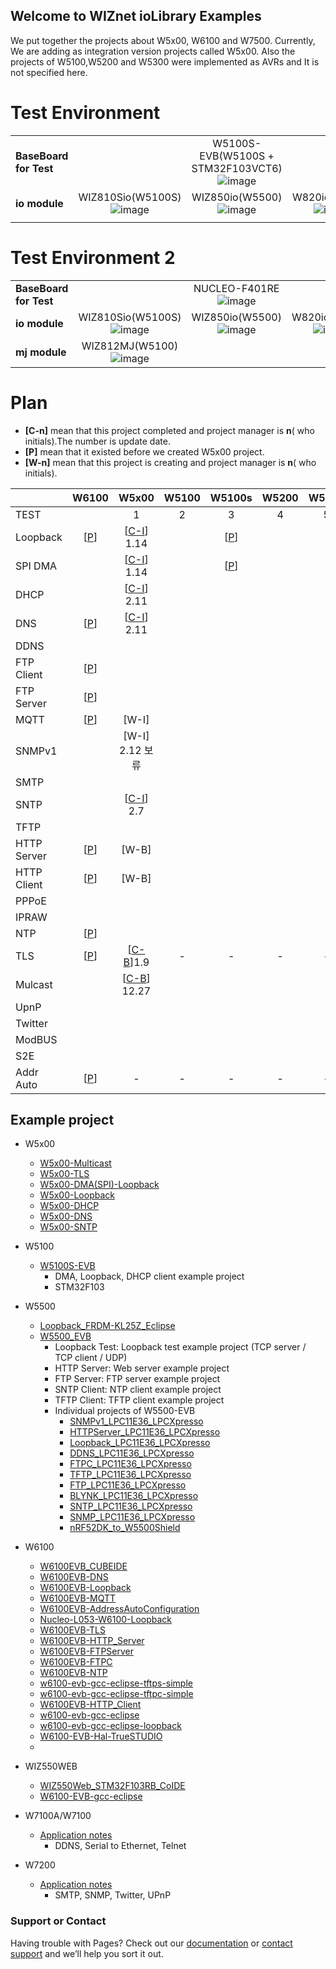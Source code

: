 ## Welcome to WIZnet ioLibrary Examples

We put together the projects about W5x00, W6100 and W7500. Currently, We are adding as integration version projects called W5x00.
Also the projects of W5100,W5200 and W5300 were implemented as AVRs and It is not specified here.

# Test Environment 

 |                        |                                                                                                                                |                                                                                                                                                 |                                                                                                                            |
  | ---------------------- | :----------------------------------------------------------------------------------------------------------------------------: | :---------------------------------------------------------------------------------------------------------------------------------------------: | :------------------------------------------------------------------------------------------------------------------------: |
 | **BaseBoard for Test** |                                                                                                                                | W5100S-EVB(W5100S + STM32F103VCT6)![image](https://user-images.githubusercontent.com/9648281/73633113-2c971800-46a1-11ea-900b-22d7305a26a3.png) |                                                                                                                            |
 | **io module**          | WIZ810Sio(W5100S)![image](https://user-images.githubusercontent.com/9648281/73632572-73840e00-469f-11ea-8124-f1d4f37b6676.png) |          WIZ850io(W5500)![image](https://user-images.githubusercontent.com/9648281/73632585-7b43b280-469f-11ea-85f5-4705ebfb7790.png)           | W820io(W5200)![image](https://user-images.githubusercontent.com/9648281/73632604-8565b100-469f-11ea-8214-8a64e3ef68d9.png) |
 |                        |

# Test Environment 2

 |                        |                                                                                                                                |                                                                                                                                                 |                                                                                                                            |
  | ---------------------- | :----------------------------------------------------------------------------------------------------------------------------: | :---------------------------------------------------------------------------------------------------------------------------------------------: | :------------------------------------------------------------------------------------------------------------------------: |
 | **BaseBoard for Test** |                                                                                                                                | NUCLEO-F401RE![image](https://user-images.githubusercontent.com/24927447/74293362-e9623680-4d7d-11ea-9af9-817aafd66ad5.PNG) |                                                                                                                            |
 | **io module**          | WIZ810Sio(W5100S)![image](https://user-images.githubusercontent.com/24927447/74293351-e2d3bf00-4d7d-11ea-8ad5-5bcfc97d2152.PNG) |          WIZ850io(W5500)![image](https://user-images.githubusercontent.com/24927447/74293359-e5361900-4d7d-11ea-964a-e5393b9e6cd7.PNG)           | W820io(W5200)![image](https://user-images.githubusercontent.com/24927447/74293358-e49d8280-4d7d-11ea-813e-92a3f712f081.PNG) |
 |   **mj module**                     | WIZ812MJ(W5100)![image](https://user-images.githubusercontent.com/24927447/74293356-e404ec00-4d7d-11ea-87b8-2dec9a1bdbe6.PNG) |


# Plan 

- **[C-n]** mean that this project completed and project manager is **n**( who initials).The number is update date.
- **[P]** mean that it existed before we created W5x00 project.
- **[W-n]** mean that this project is creating and project manager is **n**( who initials).

|             |                                    W6100                                     |                                      W5x00                                       | W5100 |                   W5100s                    | W5200 | W5300 |                              W5500                              |
| ----------- | :--------------------------------------------------------------------------: | :------------------------------------------------------------------------------: | :---: | :-----------------------------------------: | :---: | :---: | :-------------------------------------------------------------: |
| TEST        |                                                                              |                                        1                                         |   2   |                      3                      |   4   |   5   |                                6                                |
| Loopback    |         [[P](https://github.com/WIZnet-ioLibrary/W6100EVB-Loopback)]         | [[C-I](https://github.com/WIZnet-ioLibrary/W5x00_Loopback_with_W5100S_EVB)] 1.14 |       | [[P](https://github.com/Wiznet/W5100S-EVB)] |       |       |  [[P](https://github.com/Wiznet/Loopback_FRDM-KL25Z_Eclipse)]   |
| SPI DMA     |                                                                              |   [[C-I](https://github.com/WIZnet-ioLibrary/W5x00_DMA_with_W5100S_EVB)] 1.14    |       | [[P](https://github.com/Wiznet/W5100S-EVB)] |       |       |                                                                 |
| DHCP        |                                                                              |         [[C-I](https://github.com/WIZnet-ioLibrary/W5x00_DHCP)] 2.11                                                                         |       |                                             |       |       |                                                                 |
| DNS         |           [[P](https://github.com/WIZnet-ioLibrary/W6100EVB-DNS)]            |             [[C-I](https://github.com/WIZnet-ioLibrary/W5x00_DNS)] 2.11                                                                     |       |                                             |       |       |                                                                 |
| DDNS        |                                                                              |                                                                                  |       |                                             |       |       |    [[P](https://github.com/Wiznet/DDNS_LPC11E36_LPCXpresso)]    |
| FTP Client  |           [[P](https://github.com/WIZnet-ioLibrary/W6100EVB-FTPC)]           |                                                                                  |       |                                             |       |       |                                                                 |
| FTP Server  |        [[P](https://github.com/WIZnet-ioLibrary/W6100EVB-FTPServer)]         |                                                                                  |       |                                             |       |       |    [[P](https://github.com/Wiznet/FTPC_LPC11E36_LPCXpresso)]    |
| MQTT        |           [[P](https://github.com/WIZnet-ioLibrary/W6100EVB-MQTT)]           |   [W-I]                                                                              |       |                                             |       |       |                                                                 |
| SNMPv1      |                                                                              |                                      [W-I]  2.12 보류                                     |       |                                             |       |       |    [[P](https://github.com/Wiznet/SNMP_LPC11E36_LPCXpresso)]    |
| SMTP        |                                                                              |                                                                                  |       |                                             |       |       |    [[P](https://github.com/Wiznet/SNTP_LPC11E36_LPCXpresso)]    |
| SNTP        |                                                                              |                                      [[C-I](https://github.com/WIZnet-ioLibrary/W5x00_SNTP)] 2.7                                      |       |                                             |       |       |    [[P](https://github.com/Wiznet/SNTP_LPC11E36_LPCXpresso)]    |
| TFTP        |                                                                              |                                                                                  |       |                                             |       |       |    [[P](https://github.com/Wiznet/TFTP_LPC11E36_LPCXpresso)]    |
| HTTP Server |       [[P](https://github.com/WIZnet-ioLibrary/W6100EVB-HTTP_Server)]        |                                                                  [W-B]                |       |                                             |       |       | [[P](https://github.com/Wiznet/HTTPServer_LPC11E36_LPCXpresso)] |
| HTTP Client |                 [[P](https://github.com/WIZnet-ioLibrary/)]                  |                                                          [W-B]                        |       |                                             |       |       |                                                                 |
| PPPoE       |                                                                              |                                                                                  |       |                                             |       |       |                                                                 |
| IPRAW       |                                                                              |                                                                                  |       |                                             |       |       |                                                                 |
| NTP         |           [[P](https://github.com/WIZnet-ioLibrary/W6100EVB-NTP)]            |                                                                                  |       |                                             |       |       |                                                                 |
| TLS         |           [[P](https://github.com/WIZnet-ioLibrary/W6100EVB-TLS)]            |            [[C-B](https://github.com/WIZnet-ioLibrary/W5x00-TLS)]1.9             |   -   |                      -                      |   -   |   -   |                                -                                |
| Mulcast     |                                                                              |        [[C-B](https://github.com/WIZnet-ioLibrary/W5x00-Multicast)] 12.27        |       |                                             |       |       |                                                                 |
| UpnP        |                                                                              |                                                                                  |       |                                             |       |       |                                                                 |
| Twitter     |                                                                              |                                                                                  |       |                                             |       |       |                                                                 |
| ModBUS      |                                                                              |                                                                                  |       |                                             |       |       |                                                                 |
| S2E         |                                                                              |                                                                                  |       |                                             |       |       |                                                                 |
| Addr Auto   | [[P](https://github.com/WIZnet-ioLibrary/W6100EVB-AddressAutoConfiguration)] |                                        -                                         |   -   |                      -                      |   -   |   -   |                                -                                |


## Example project
 
- W5x00
	- [W5x00-Multicast ](https://github.com/WIZnet-ioLibrary/W5x00-Multicast)
  	- [W5x00-TLS](https://github.com/WIZnet-ioLibrary/W5x00-TLS)
  	- [W5x00-DMA(SPI)-Loopback](https://github.com/WIZnet-ioLibrary/W5x00_DMA_with_W5100S_EVB)
  	- [W5x00-Loopback](https://github.com/WIZnet-ioLibrary/W5x00_Loopback_with_W5100S_EVB)
  	- [W5x00-DHCP](https://github.com/WIZnet-ioLibrary/W5x00_DHCP)
    - [W5x00-DNS](https://github.com/WIZnet-ioLibrary/W5x00_DNS)
    - [W5x00-SNTP](https://github.com/WIZnet-ioLibrary/W5x00_SNTP)
- W5100
    - [W5100S-EVB](https://github.com/Wiznet/W5100S-EVB)
    	- DMA, Loopback, DHCP client example project 
    	- STM32F103
		

- W5500
	- [Loopback_FRDM-KL25Z_Eclipse](https://github.com/Wiznet/Loopback_FRDM-KL25Z_Eclipse)
	- [W5500_EVB](https://github.com/Wiznet/W5500_EVB)
		- Loopback Test: Loopback test example project (TCP server / TCP client / UDP)
        - HTTP Server: Web server example project
        - FTP Server: FTP server example project
        - SNTP Client: NTP client example project
        - TFTP Client: TFTP client example project
        - Individual projects of W5500-EVB
          - [SNMPv1_LPC11E36_LPCXpresso](https://github.com/Wiznet/SNMP_LPC11E36_LPCXpresso)
          - [HTTPServer_LPC11E36_LPCXpresso](https://github.com/Wiznet/HTTPServer_LPC11E36_LPCXpresso)
          - [Loopback_LPC11E36_LPCXpresso](https://github.com/Wiznet/Loopback_LPC11E36_LPCXpresso)
          - [DDNS_LPC11E36_LPCXpresso](https://github.com/Wiznet/DDNS_LPC11E36_LPCXpresso)
          - [FTPC_LPC11E36_LPCXpresso](https://github.com/Wiznet/FTPC_LPC11E36_LPCXpresso)
          - [TFTP_LPC11E36_LPCXpresso](https://github.com/Wiznet/TFTP_LPC11E36_LPCXpresso)
          - [FTP_LPC11E36_LPCXpresso](https://github.com/Wiznet/FTP_LPC11E36_LPCXpresso)
          - [BLYNK_LPC11E36_LPCXpresso](https://github.com/Wiznet/BLYNK_LPC11E36_LPCXpresso)
          - [SNTP_LPC11E36_LPCXpresso](https://github.com/Wiznet/SNTP_LPC11E36_LPCXpresso)
          - [SNMP_LPC11E36_LPCXpresso](https://github.com/Wiznet/SNMP_LPC11E36_LPCXpresso)
          - [nRF52DK_to_W5500Shield](https://github.com/Wiznet/nRF52DK_to_W5500Shield)
 
- W6100
	- [W6100EVB_CUBEIDE](https://github.com/WIZnet-ioLibrary/W6100EVB_CUBEIDE)
    - [W6100EVB-DNS](https://github.com/WIZnet-ioLibrary/W6100EVB-DNS)
    - [W6100EVB-Loopback](https://github.com/WIZnet-ioLibrary/W6100EVB-Loopback)
    - [W6100EVB-MQTT](https://github.com/WIZnet-ioLibrary/W6100EVB-MQTT)
    - [W6100EVB-AddressAutoConfiguration](https://github.com/WIZnet-ioLibrary/W6100EVB-AddressAutoConfiguration)
    - [Nucleo-L053-W6100-Loopback](https://github.com/WIZnet-ioLibrary/Nucleo-L053-W6100-Loopback)
    - [W6100EVB-TLS](https://github.com/WIZnet-ioLibrary/W6100EVB-TLS)
    - [W6100EVB-HTTP_Server](https://github.com/WIZnet-ioLibrary/W6100EVB-HTTP_Server)
    - [W6100EVB-FTPServer](https://github.com/WIZnet-ioLibrary/W6100EVB-FTPServer)
    - [W6100EVB-FTPC](https://github.com/WIZnet-ioLibrary/W6100EVB-FTPC)
    - [W6100EVB-NTP](https://github.com/WIZnet-ioLibrary/W6100EVB-NTP)
    - [w6100-evb-gcc-eclipse-tftps-simple](https://github.com/WIZnet-ioLibrary/w6100-evb-gcc-eclipse-tftps-simple)
    - [w6100-evb-gcc-eclipse-tftpc-simple](https://github.com/WIZnet-ioLibrary/w6100-evb-gcc-eclipse-tftpc-simple)
    - [W6100EVB-HTTP_Client](https://github.com/WIZnet-ioLibrary/)
    - [w6100-evb-gcc-eclipse](https://github.com/WIZnet-ioLibrary/w6100-evb-gcc-eclipse)
    - [w6100-evb-gcc-eclipse-loopback](https://github.com/WIZnet-ioLibrary/w6100-evb-gcc-eclipse-loopback)
    - [W6100-EVB-Hal-TrueSTUDIO](https://github.com/Wiznet/W6100-EVB-Hal-TrueSTUDIO)
    - 


 - WIZ550WEB
 	- [WIZ550Web_STM32F103RB_CoIDE](https://github.com/Wiznet/WIZ550Web_STM32F103RB_CoIDE)
 	- [W6100-EVB-gcc-eclipse](https://github.com/Wiznet/W6100-EVB-gcc-eclipse)
	
 - W7100A/W7100
 	- [Application notes](http://old.wiznet.co.kr/sub_modules/kr/resources/Download_View.asp?PK_Num=668&page=1&SF_Part=&SF_KeyWord=)
	  	- DDNS, Serial to Ethernet, Telnet
		
 - W7200
 	- [Application notes](http://old.wiznet.co.kr/sub_modules/kr/resources/Download_View.asp?PK_Num=636&page=1&SF_Part=&SF_KeyWord=)
	  	- SMTP, SNMP, Twitter, UPnP		
		
	
### Support or Contact

Having trouble with Pages? Check out our [documentation](https://help.github.com/categories/github-pages-basics/) or [contact support](https://github.com/contact) and we’ll help you sort it out.

